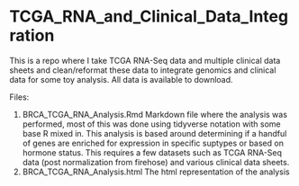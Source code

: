 # TCGA_RNA_and_Clinical_Data_Integration
This is a repo where I take TCGA RNA-Seq data and multiple clinical data sheets and clean/reformat these data to integrate genomics and clinical data for some toy analysis. All data is available to download.


Files:
1) BRCA_TCGA_RNA_Analysis.Rmd
   Markdown file where the analysis was performed, most of this was done using tidyverse notation with some base R mixed in. This analysis is based around determining if a handful of genes are enriched for expression in specific suptypes or based on hormone status. This requires a few datasets such as TCGA RNA-Seq data (post normalization from firehose) and various clinical data sheets. 
2) BRCA_TCGA_RNA_Analysis.html
   The html representation of the analysis 
